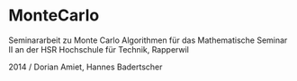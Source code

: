 MonteCarlo
==========

Seminararbeit zu Monte Carlo Algorithmen für das Mathematische Seminar II an der HSR Hochschule für Technik, Rapperwil

2014 / Dorian Amiet, Hannes Badertscher